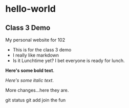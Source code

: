 # hello-world

## Class 3 Demo

My personal website for 102

* This is for the class 3 demo
* I really like markdown
* Is it Lunchtime yet? I bet everyone is ready for lunch.

**Here's some bold text**.

*Here's some italic text*.

More changes...here they are.


git status
git add
join the fun